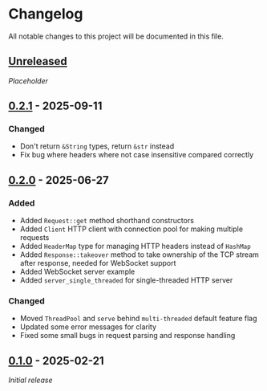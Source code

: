 # Changelog

All notable changes to this project will be documented in this file.

## [Unreleased]

_Placeholder_

## [0.2.1] - 2025-09-11

### Changed

-   Don't return `&String` types, return `&str` instead
-   Fix bug where headers where not case insensitive compared correctly

## [0.2.0] - 2025-06-27

### Added

-   Added `Request::get` method shorthand constructors
-   Added `Client` HTTP client with connection pool for making multiple requests
-   Added `HeaderMap` type for managing HTTP headers instead of `HashMap`
-   Added `Response::takeover` method to take ownership of the TCP stream after response, needed for WebSocket support
-   Added WebSocket server example
-   Added `server_single_threaded` for single-threaded HTTP server

### Changed

-   Moved `ThreadPool` and `serve` behind `multi-threaded` default feature flag
-   Updated some error messages for clarity
-   Fixed some small bugs in request parsing and response handling

## [0.1.0] - 2025-02-21

_Initial release_

[Unreleased]: https://github.com/bplaat/crates/compare/small-http%2Fv0.2.1...HEAD
[0.2.1]: https://github.com/bplaat/crates/releases/tag/small-http%2Fv0.2.1
[0.2.0]: https://github.com/bplaat/crates/releases/tag/small-http%2Fv0.2.0
[0.1.0]: https://github.com/bplaat/crates/releases/tag/small-http%2Fv0.1.0
